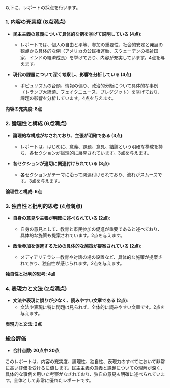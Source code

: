 以下に、レポートの採点を行います。

### 1. 内容の充実度 (8点満点)
- **民主主義の意義について具体的な例を挙げて説明している (4点)**: 
  - レポートでは、個人の自由と平等、参加の重要性、社会的安定と発展の観点から具体的な例（アメリカの公民権運動、スウェーデンの福祉国家、インドの経済成長）を挙げており、内容が充実しています。4点を与えます。
  
- **現代の課題について深く考察し、影響を分析している (4点)**: 
  - ポピュリズムの台頭、情報の偏り、政治的分断について具体的な事例（トランプ大統領、フェイクニュース、ブレグジット）を挙げており、課題の影響を分析しています。4点を与えます。

**内容の充実度: 8点**

### 2. 論理性と構成 (6点満点)
- **論理的な構成がなされており、主張が明確である (3点)**: 
  - レポートは、はじめに、意義、課題、意見、結論という明確な構成を持ち、各セクションが論理的に展開されています。3点を与えます。
  
- **各セクションが適切に関連付けられている (3点)**: 
  - 各セクションがテーマに沿って関連付けられており、流れがスムーズです。3点を与えます。

**論理性と構成: 6点**

### 3. 独自性と批判的思考 (4点満点)
- **自身の意見や主張が明確に述べられている (2点)**: 
  - 自身の意見として、教育と市民参加の促進が重要であると述べており、具体的な施策も提案されています。2点を与えます。
  
- **政治参加を促進するための具体的な施策が提案されている (2点)**: 
  - メディアリテラシー教育や対話の場の設置など、具体的な施策が提案されており、独自性が感じられます。2点を与えます。

**独自性と批判的思考: 4点**

### 4. 表現力と文法 (2点満点)
- **文法や表現に誤りが少なく、読みやすい文章である (2点)**: 
  - 文法や表現に特に問題は見られず、全体的に読みやすい文章です。2点を与えます。

**表現力と文法: 2点**

### 総合評価
- **合計点数: 20点中 20点**

このレポートは、内容の充実度、論理性、独自性、表現力のすべてにおいて非常に高い評価を受けるに値します。民主主義の意義と課題についての理解が深く、具体的な事例を用いた考察がなされており、独自の意見も明確に述べられています。全体として非常に優れたレポートです。